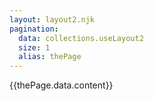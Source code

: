 ```yaml
---
layout: layout2.njk
pagination:
  data: collections.useLayout2
  size: 1
  alias: thePage
---
```


{{thePage.data.content}}
